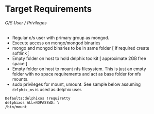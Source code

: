 # Target Requirements

###### O/S User / Privileges

- Regular o/s user with primary group as mongod.  
- Execute access on mongo/mongod binaries  
- mongo and mongod binaries to be in same folder [ if required create softlink ]  
- Empty folder on host to hold delphix toolkit  [ approximate 2GB free space ]  
- Empty folder on host to mount nfs filesystem. This is just an empty folder with no space requirements and act as base folder for nfs mounts.  
- sudo privileges for mount, umount. See sample below assuming `delphix_os` is used as delphix user.  

```shell
Defaults:delphixos !requiretty
delphixos ALL=NOPASSWD: \
/bin/mount
```
